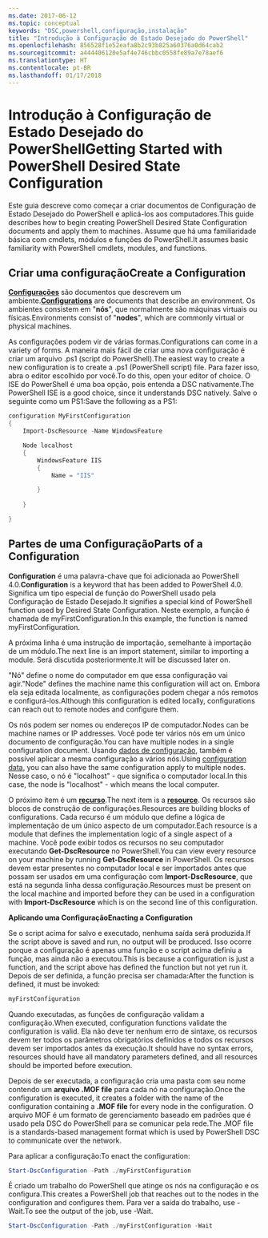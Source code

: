 ```yaml
---
ms.date: 2017-06-12
ms.topic: conceptual
keywords: "DSC,powershell,configuração,instalação"
title: "Introdução à Configuração de Estado Desejado do PowerShell"
ms.openlocfilehash: 856528f1e52eafa8b2c93b825a60376a0d64cab2
ms.sourcegitcommit: a444406120e5af4e746cbbc0558fe89a7e78aef6
ms.translationtype: HT
ms.contentlocale: pt-BR
ms.lasthandoff: 01/17/2018
---
```

# <a name="getting-started-with-powershell-desired-state-configuration"></a><span data-ttu-id="d96e8-103">Introdução à Configuração de Estado Desejado do PowerShell</span><span class="sxs-lookup"><span data-stu-id="d96e8-103">Getting Started with PowerShell Desired State Configuration</span></span> #

<span data-ttu-id="d96e8-104">Este guia descreve como começar a criar documentos de Configuração de Estado Desejado do PowerShell e aplicá-los aos computadores.</span><span class="sxs-lookup"><span data-stu-id="d96e8-104">This guide describes how to begin creating PowerShell Desired State Configuration documents and apply them to machines.</span></span> <span data-ttu-id="d96e8-105">Assume que há uma familiaridade básica com cmdlets, módulos e funções do PowerShell.</span><span class="sxs-lookup"><span data-stu-id="d96e8-105">It assumes basic familiarity with PowerShell cmdlets, modules, and functions.</span></span> 


## <a name="create-a-configuration"></a><span data-ttu-id="d96e8-106">Criar uma configuração</span><span class="sxs-lookup"><span data-stu-id="d96e8-106">Create a Configuration</span></span> ##

<span data-ttu-id="d96e8-107">[**Configurações**](https://msdn.microsoft.com/en-us/powershell/dsc/configurations) são documentos que descrevem um ambiente.</span><span class="sxs-lookup"><span data-stu-id="d96e8-107">[**Configurations**](https://msdn.microsoft.com/en-us/powershell/dsc/configurations) are documents that describe an environment.</span></span> <span data-ttu-id="d96e8-108">Os ambientes consistem em "**nós**", que normalmente são máquinas virtuais ou físicas.</span><span class="sxs-lookup"><span data-stu-id="d96e8-108">Environments consist of "**nodes**", which are commonly virtual or physical machines.</span></span> 

<span data-ttu-id="d96e8-109">As configurações podem vir de várias formas.</span><span class="sxs-lookup"><span data-stu-id="d96e8-109">Configurations can come in a variety of forms.</span></span> <span data-ttu-id="d96e8-110">A maneira mais fácil de criar uma nova configuração é criar um arquivo .ps1 (script do PowerShell).</span><span class="sxs-lookup"><span data-stu-id="d96e8-110">The easiest way to create a new configuration is to create a .ps1 (PowerShell script) file.</span></span> <span data-ttu-id="d96e8-111">Para fazer isso, abra o editor escolhido por você.</span><span class="sxs-lookup"><span data-stu-id="d96e8-111">To do this, open your editor of choice.</span></span> <span data-ttu-id="d96e8-112">O ISE do PowerShell é uma boa opção, pois entenda a DSC nativamente.</span><span class="sxs-lookup"><span data-stu-id="d96e8-112">The PowerShell ISE is a good choice, since it understands DSC natively.</span></span> <span data-ttu-id="d96e8-113">Salve o seguinte como um PS1:</span><span class="sxs-lookup"><span data-stu-id="d96e8-113">Save the following as a PS1:</span></span>

```powershell
configuration MyFirstConfiguration
{
    Import-DscResource -Name WindowsFeature

    Node localhost
    {
        WindowsFeature IIS
        {
            Name = "IIS"

        }
        
    }

}
```
## <a name="parts-of-a-configuration"></a><span data-ttu-id="d96e8-114">Partes de uma Configuração</span><span class="sxs-lookup"><span data-stu-id="d96e8-114">Parts of a Configuration</span></span> ##
<span data-ttu-id="d96e8-115">**Configuration** é uma palavra-chave que foi adicionada ao PowerShell 4.0.</span><span class="sxs-lookup"><span data-stu-id="d96e8-115">**Configuration** is a keyword that has been added to PowerShell 4.0.</span></span> <span data-ttu-id="d96e8-116">Significa um tipo especial de função do PowerShell usado pela Configuração de Estado Desejado.</span><span class="sxs-lookup"><span data-stu-id="d96e8-116">It signifies a special kind of PowerShell function used by Desired State Configuration.</span></span> <span data-ttu-id="d96e8-117">Neste exemplo, a função é chamada de myFirstConfiguration.</span><span class="sxs-lookup"><span data-stu-id="d96e8-117">In this example, the function is named myFirstConfiguration.</span></span> 

<span data-ttu-id="d96e8-118">A próxima linha é uma instrução de importação, semelhante à importação de um módulo.</span><span class="sxs-lookup"><span data-stu-id="d96e8-118">The next line is an import statement, similar to importing a module.</span></span> <span data-ttu-id="d96e8-119">Será discutida posteriormente.</span><span class="sxs-lookup"><span data-stu-id="d96e8-119">It will be discussed later on.</span></span>

<span data-ttu-id="d96e8-120">"Nó" define o nome do computador em que essa configuração vai agir.</span><span class="sxs-lookup"><span data-stu-id="d96e8-120">"Node" defines the machine name this configuration will act on.</span></span> <span data-ttu-id="d96e8-121">Embora ela seja editada localmente, as configurações podem chegar a nós remotos e configurá-los.</span><span class="sxs-lookup"><span data-stu-id="d96e8-121">Although this configuration is edited locally, configurations can reach out to remote nodes and configure them.</span></span> 

<span data-ttu-id="d96e8-122">Os nós podem ser nomes ou endereços IP de computador.</span><span class="sxs-lookup"><span data-stu-id="d96e8-122">Nodes can be machine names or IP addresses.</span></span> <span data-ttu-id="d96e8-123">Você pode ter vários nós em um único documento de configuração.</span><span class="sxs-lookup"><span data-stu-id="d96e8-123">You can have multiple nodes in a single configuration document.</span></span> <span data-ttu-id="d96e8-124">Usando [dados de configuração](https://msdn.microsoft.com/en-us/powershell/dsc/configdata), também é possível aplicar a mesma configuração a vários nós.</span><span class="sxs-lookup"><span data-stu-id="d96e8-124">Using [configuration data](https://msdn.microsoft.com/en-us/powershell/dsc/configdata), you can also have the same configuration apply to multiple nodes.</span></span> <span data-ttu-id="d96e8-125">Nesse caso, o nó é "localhost" - que significa o computador local.</span><span class="sxs-lookup"><span data-stu-id="d96e8-125">In this case, the node is "localhost" - which means the local computer.</span></span> 

<span data-ttu-id="d96e8-126">O próximo item é um [**recurso**](https://msdn.microsoft.com/en-us/powershell/dsc/resources).</span><span class="sxs-lookup"><span data-stu-id="d96e8-126">The next item is a [**resource**](https://msdn.microsoft.com/en-us/powershell/dsc/resources).</span></span> <span data-ttu-id="d96e8-127">Os recursos são blocos de construção de configurações.</span><span class="sxs-lookup"><span data-stu-id="d96e8-127">Resources are building blocks of configurations.</span></span> <span data-ttu-id="d96e8-128">Cada recurso é um módulo que define a lógica de implementação de um único aspecto de um computador.</span><span class="sxs-lookup"><span data-stu-id="d96e8-128">Each resource is a module that defines the implementation logic of a single aspect of a machine.</span></span> <span data-ttu-id="d96e8-129">Você pode exibir todos os recursos no seu computador executando **Get-DscResource** no PowerShell.</span><span class="sxs-lookup"><span data-stu-id="d96e8-129">You can view every resource on your machine by running **Get-DscResource** in PowerShell.</span></span> <span data-ttu-id="d96e8-130">Os recursos devem estar presentes no computador local e ser importados antes que possam ser usados em uma configuração com **Import-DscResource**, que está na segunda linha dessa configuração.</span><span class="sxs-lookup"><span data-stu-id="d96e8-130">Resources must be present on the local machine and imported before they can be used in a configuration with **Import-DscResource** which is on the second line of this configuration.</span></span> 

<span data-ttu-id="d96e8-131">**Aplicando uma Configuração**</span><span class="sxs-lookup"><span data-stu-id="d96e8-131">**Enacting a Configuration**</span></span>

<span data-ttu-id="d96e8-132">Se o script acima for salvo e executado, nenhuma saída será produzida.</span><span class="sxs-lookup"><span data-stu-id="d96e8-132">If the script above is saved and run, no output will be produced.</span></span> <span data-ttu-id="d96e8-133">Isso ocorre porque a configuração é apenas uma função e o script acima definiu a função, mas ainda não a executou.</span><span class="sxs-lookup"><span data-stu-id="d96e8-133">This is because a configuration is just a function, and the script above has defined the function but not yet run it.</span></span> <span data-ttu-id="d96e8-134">Depois de ser definida, a função precisa ser chamada:</span><span class="sxs-lookup"><span data-stu-id="d96e8-134">After the function is defined, it must be invoked:</span></span>
```powershell
myFirstConfiguration
```

<span data-ttu-id="d96e8-135">Quando executadas, as funções de configuração validam a configuração.</span><span class="sxs-lookup"><span data-stu-id="d96e8-135">When executed, configuration functions validate the configuration is valid.</span></span> <span data-ttu-id="d96e8-136">Ela não deve ter nenhum erro de sintaxe, os recursos devem ter todos os parâmetros obrigatórios definidos e todos os recursos devem ser importados antes da execução.</span><span class="sxs-lookup"><span data-stu-id="d96e8-136">It should have no syntax errors, resources should have all mandatory parameters defined, and all resources should be imported before execution.</span></span>

<span data-ttu-id="d96e8-137">Depois de ser executada, a configuração cria uma pasta com seu nome contendo um **arquivo .MOF file** para cada nó na configuração.</span><span class="sxs-lookup"><span data-stu-id="d96e8-137">Once the configuration is executed, it creates a folder with the name of the configuration containing a **.MOF file** for every node in the configuration.</span></span> <span data-ttu-id="d96e8-138">O arquivo MOF é um formato de gerenciamento baseado em padrões que é usado pela DSC do PowerShell para se comunicar pela rede.</span><span class="sxs-lookup"><span data-stu-id="d96e8-138">The .MOF file is a standards-based management format which is used by PowerShell DSC to communicate over the network.</span></span>

<span data-ttu-id="d96e8-139">Para aplicar a configuração:</span><span class="sxs-lookup"><span data-stu-id="d96e8-139">To enact the configuration:</span></span>
```powershell
Start-DscConfiguration -Path ./myFirstConfiguration
```
<span data-ttu-id="d96e8-140">É criado um trabalho do PowerShell que atinge os nós na configuração e os configura.</span><span class="sxs-lookup"><span data-stu-id="d96e8-140">This creates a PowerShell job that reaches out to the nodes in the configuration and configures them.</span></span> <span data-ttu-id="d96e8-141">Para ver a saída do trabalho, use -Wait.</span><span class="sxs-lookup"><span data-stu-id="d96e8-141">To see the output of the job, use -Wait.</span></span> 
```powershell
Start-DscConfiguration -Path ./myFirstConfiguration -Wait
```

